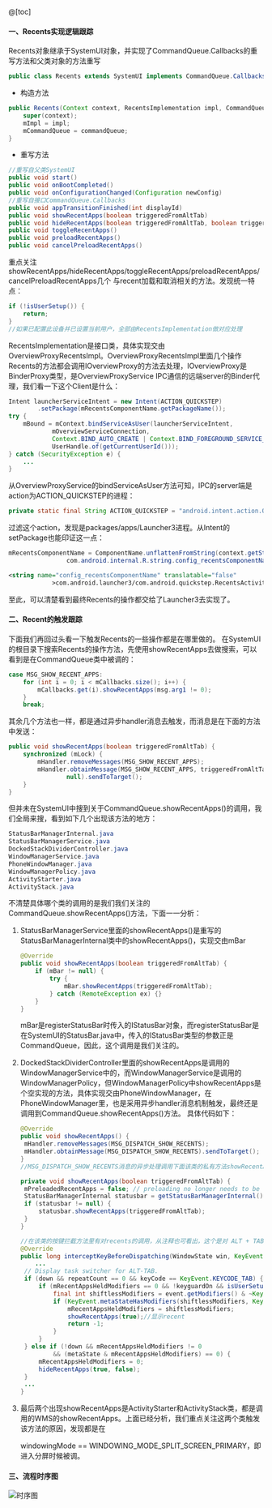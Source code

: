 ﻿
@[toc]
#### 一、Recents实现逻辑跟踪

Recents对象继承于SystemUI对象，并实现了CommandQueue.Callbacks的重写方法和父类对象的方法重写

```java
public class Recents extends SystemUI implements CommandQueue.Callbacks
```

- 构造方法

```java
public Recents(Context context, RecentsImplementation impl, CommandQueue commandQueue) {
	super(context);
	mImpl = impl;
	mCommandQueue = commandQueue;
}
```

- 重写方法

```java
//重写自父类SystemUI
public void start()
public void onBootCompleted()
public void onConfigurationChanged(Configuration newConfig)
//重写自接口CommandQueue.Callbacks
public void appTransitionFinished(int displayId)
public void showRecentApps(boolean triggeredFromAltTab)
public void hideRecentApps(boolean triggeredFromAltTab, boolean triggeredFromHomeKey)
public void toggleRecentApps()
public void preloadRecentApps()
public void cancelPreloadRecentApps()
```

重点关注showRecentApps/hideRecentApps/toggleRecentApps/preloadRecentApps/cancelPreloadRecentApps几个
与recent加载和取消相关的方法。发现统一特点：

```java
if (!isUserSetup()) {
    return;
}
//如果已配置此设备并已设置当前用户，全部由RecentsImplementation做对应处理
```

RecentsImplementation是接口类，具体实现交由OverviewProxyRecentsImpl。OverviewProxyRecentsImpl里面几个操作Recents的方法都会调用IOverviewProxy的方法去处理，IOverviewProxy是BinderProxy类型，是OverviewProxyService IPC通信的远端server的Binder代理，我们看一下这个Client是什么：

```java
Intent launcherServiceIntent = new Intent(ACTION_QUICKSTEP)
		.setPackage(mRecentsComponentName.getPackageName());
try {
	mBound = mContext.bindServiceAsUser(launcherServiceIntent,
			mOverviewServiceConnection,
			Context.BIND_AUTO_CREATE | Context.BIND_FOREGROUND_SERVICE_WHILE_AWAKE,
			UserHandle.of(getCurrentUserId()));
} catch (SecurityException e) {
	...
}
```

从OverviewProxyService的bindServiceAsUser方法可知，IPC的server端是action为ACTION_QUICKSTEP的进程：

```java
private static final String ACTION_QUICKSTEP = "android.intent.action.QUICKSTEP_SERVICE";
```

过滤这个action，发现是packages/apps/Launcher3进程。从Intent的setPackage也能印证这一点：

```java
mRecentsComponentName = ComponentName.unflattenFromString(context.getString(
                com.android.internal.R.string.config_recentsComponentName));
```

```xml
<string name="config_recentsComponentName" translatable="false"
            >com.android.launcher3/com.android.quickstep.RecentsActivity</string>
```

至此，可以清楚看到最终Recents的操作都交给了Launcher3去实现了。

#### 二、Recent的触发跟踪

下面我们再回过头看一下触发Recents的一些操作都是在哪里做的。
在SystemUI的根目录下搜索Recents的操作方法，先使用showRecentApps去做搜索，可以看到是在CommandQueue类中被调的：

```java
case MSG_SHOW_RECENT_APPS:
	for (int i = 0; i < mCallbacks.size(); i++) {
		mCallbacks.get(i).showRecentApps(msg.arg1 != 0);
	}
	break;
```

其余几个方法也一样，都是通过异步handler消息去触发，而消息是在下面的方法中发送：

```java
public void showRecentApps(boolean triggeredFromAltTab) {
	synchronized (mLock) {
		mHandler.removeMessages(MSG_SHOW_RECENT_APPS);
		mHandler.obtainMessage(MSG_SHOW_RECENT_APPS, triggeredFromAltTab ? 1 : 0, 0,
				null).sendToTarget();
	}
}
```

但并未在SystemUI中搜到关于CommandQueue.showRecentApps()的调用，我们全局来搜，看到如下几个出现该方法的地方：

```java
StatusBarManagerInternal.java
StatusBarManagerService.java
DockedStackDividerController.java
WindowManagerService.java
PhoneWindowManager.java
WindowManagerPolicy.java
ActivityStarter.java
ActivityStack.java
```

不清楚具体哪个类的调用的是我们我们关注的CommandQueue.showRecentApps()方法，下面一一分析：

1. StatusBarManagerService里面的showRecentApps()是重写的StatusBarManagerInternal类中的showRecentApps()，实现交由mBar

   ```java
   @Override
   public void showRecentApps(boolean triggeredFromAltTab) {
       if (mBar != null) {
           try {
               mBar.showRecentApps(triggeredFromAltTab);
           } catch (RemoteException ex) {}
       }
   }
   ```

   mBar是registerStatusBar时传入的IStatusBar对象，而registerStatusBar是在SystemUI的StatusBar.java中，传入的IStatusBar类型的参数正是CommandQueue，因此，这个调用是我们关注的。

2. DockedStackDividerController里面的showRecentApps是调用的WindowManagerService中的，而WindowManagerService是调用的WindowManagerPolicy，但WindowManagerPolicy中showRecentApps是个空实现的方法，具体实现交由PhoneWindowManager，在PhoneWindowManager里，也是采用异步handler消息机制触发，最终还是调用到CommandQueue.showRecentApps()方法。
   具体代码如下：

   ```java
   @Override
   public void showRecentApps() {
   	mHandler.removeMessages(MSG_DISPATCH_SHOW_RECENTS);
   	mHandler.obtainMessage(MSG_DISPATCH_SHOW_RECENTS).sendToTarget();
   }
   //MSG_DISPATCH_SHOW_RECENTS消息的异步处理调用下面该类的私有方法showRecentApps
   
   private void showRecentApps(boolean triggeredFromAltTab) {
   	mPreloadedRecentApps = false; // preloading no longer needs to be canceled
   	StatusBarManagerInternal statusbar = getStatusBarManagerInternal();
   	if (statusbar != null) {
   		statusbar.showRecentApps(triggeredFromAltTab);
   	}
   }
   
   //在该类的按键拦截方法里有对recents的调用，从注释也可看出，这个是对 ALT + TAB 组合键的事件拦截
   @Override
   public long interceptKeyBeforeDispatching(WindowState win, KeyEvent event, int policyFlags) {
       ...
   	// Display task switcher for ALT-TAB.
   	if (down && repeatCount == 0 && keyCode == KeyEvent.KEYCODE_TAB) {
   		if (mRecentAppsHeldModifiers == 0 && !keyguardOn && isUserSetupComplete()) {
   			final int shiftlessModifiers = event.getModifiers() & ~KeyEvent.META_SHIFT_MASK;
   			if (KeyEvent.metaStateHasModifiers(shiftlessModifiers, KeyEvent.META_ALT_ON)) {
   				mRecentAppsHeldModifiers = shiftlessModifiers;
   				showRecentApps(true);//显示recent
   				return -1;
   			}
   		}
   	} else if (!down && mRecentAppsHeldModifiers != 0
   			&& (metaState & mRecentAppsHeldModifiers) == 0) {
   		mRecentAppsHeldModifiers = 0;
   		hideRecentApps(true, false);
   	}
   	...
   }
   ```

3. 最后两个出现showRecentApps是ActivityStarter和ActivityStack类，都是调用的WMS的showRecentApps。上面已经分析，我们重点关注这两个类触发该方法的原因，发现都是在

   windowingMode == WINDOWING_MODE_SPLIT_SCREEN_PRIMARY，即进入分屏时候被调。

#### 三、流程时序图
![时序图](https://img-blog.csdnimg.cn/2021071913324585.png?x-oss-process=image/watermark,type_ZmFuZ3poZW5naGVpdGk,shadow_10,text_aHR0cHM6Ly9ibG9nLmNzZG4ubmV0L3djc2Jod3k=,size_16,color_FFFFFF,t_70)


